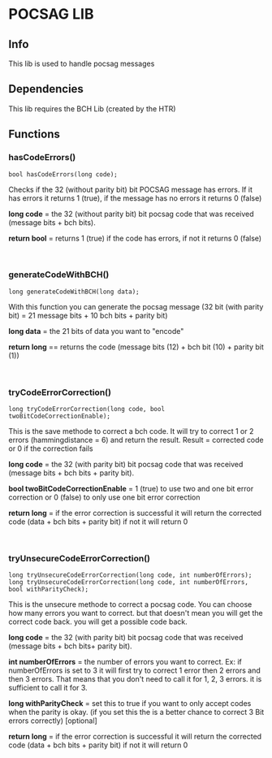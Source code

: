 # POCSAG LIB

## Info
This lib  is used to handle pocsag messages

## Dependencies 
This lib requires the BCH Lib (created by the HTR)

## Functions

### hasCodeErrors()

```
bool hasCodeErrors(long code);
```
Checks if the 32 (without parity bit) bit POCSAG message has errors.
If it has errors it returns 1 (true), if the message has no errors it returns 0 (false)

__long code__ = the 32 (without parity bit) bit pocsag code that was received (message bits + bch bits).

__return bool__ = returns 1 (true) if the code has errors, if not it returns 0 (false)

<br>

### generateCodeWithBCH()

```
long generateCodeWithBCH(long data);
```
With this function you can generate the pocsag message (32 bit (with parity bit) = 21 message bits + 10 bch bits + parity bit)

__long data__ = the 21 bits of data you want to "encode"

__return long__ == returns the code (message bits (12) + bch bit (10) + parity bit (1))

<br>

### tryCodeErrorCorrection()

```
long tryCodeErrorCorrection(long code, bool twoBitCodeCorrectionEnable);
```
This is the save methode to correct a bch code. It will try to correct 1 or 2 errors (hammingdistance = 6) and return the result.
Result = corrected code or 0 if the correction fails

__long code__ = the 32 (with parity bit) bit pocsag code that was received (message bits + bch bits + parity bit).

__bool twoBitCodeCorrectionEnable__ = 1 (true) to use two and one bit error correction or 0 (false) to only use one bit error correction

__return long__ = if the error correction is successful it will return the corrected code (data + bch bits + parity bit) if not it will return 0

<br>

### tryUnsecureCodeErrorCorrection()

```
long tryUnsecureCodeErrorCorrection(long code, int numberOfErrors);
long tryUnsecureCodeErrorCorrection(long code, int numberOfErrors, bool withParityCheck);
```
This is the unsecure methode to correct a pocsag code. You can choose how many errors you want to correct. but that doesn't mean you will get the correct code back. you will get a possible code back.

__long code__ = the 32 (with parity bit) bit pocsag code that was received (message bits + bch bits+ parity bit).

__int numberOfErrors__ = the number of errors you want to correct. Ex: if numberOfErrors is set to 3 it will first try to correct 1 error then 2 errors and then 3 errors. That means that you don't need to call it for 1, 2, 3 errors. it is sufficient to call it for 3. 

__long withParityCheck__ = set this to true if you want to only accept codes when the parity is okay. (if you set this the is a better chance to correct 3 Bit errors correctly) [optional]

__return long__ = if the error correction is successful it will return the corrected code (data + bch bits + parity bit) if not it will return 0
